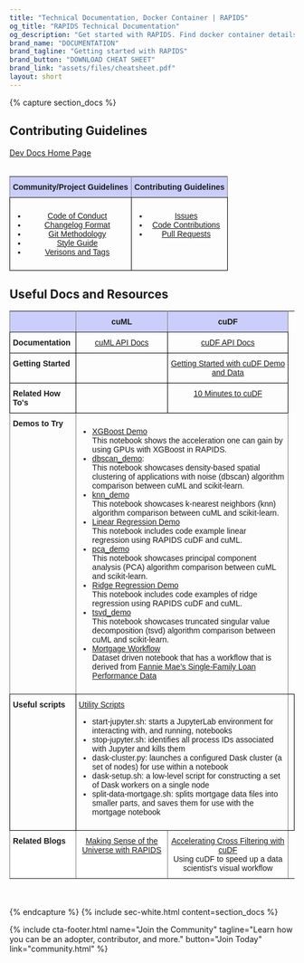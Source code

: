 ```yaml
---
title: "Technical Documentation, Docker Container | RAPIDS"
og_title: "RAPIDS Technical Documentation"
og_description: "Get started with RAPIDS. Find docker container details, download and installation details, and more."
brand_name: "DOCUMENTATION"
brand_tagline: "Getting started with RAPIDS"
brand_button: "DOWNLOAD CHEAT SHEET"
brand_link: "assets/files/cheatsheet.pdf"
layout: short
---
```

{% capture section_docs %}
## Contributing Guidelines

<style type="text/css">
.tg  {border-collapse:collapse;border-spacing:0;}
.tg td{font-family:Arial, sans-serif;font-size:14px;padding:10px 5px;border-style:solid;border-width:1px;overflow:hidden;word-break:normal;border-color:black;}
.tg th{font-family:Arial, sans-serif;font-size:14px;font-weight:normal;padding:10px 5px;border-style:solid;border-width:1px;overflow:hidden;word-break:normal;border-color:black;}
.tg .tg-5ztr{font-weight:bold;background-color:#cbcefb;border-color:inherit;text-align:center;vertical-align:top}
.tg .tg-c4ww{background-color:#cbcefb;border-color:inherit;text-align:center;vertical-align:top}
.tg .tg-baqh{text-align:center;vertical-align:top}
.tg .tg-c3ow{border-color:inherit;text-align:center;vertical-align:top}
.tg .tg-zv36{font-weight:bold;background-color:#ffffff;border-color:inherit;text-align:left;vertical-align:top}
.tg .tg-fymr{font-weight:bold;border-color:inherit;text-align:left;vertical-align:top}
.tg .tg-7btt{font-weight:bold;border-color:inherit;text-align:center;vertical-align:top}
.tg .tg-0lax{text-align:left;vertical-align:top}
.tg .tg-0pky{border-color:inherit;text-align:left;vertical-align:top}
.tg .tg-3xi5{background-color:#ffffff;border-color:inherit;text-align:center;vertical-align:top}
</style>
[Dev Docs Home Page](https://rapidsai.github.io/devdocs/)<br><br>

<table class="tg">
  <tr>
    <th class="tg-5ztr">Community/Project Guidelines</th>
    <th class="tg-5ztr">Contributing Guidelines</th>
  </tr>
  <tr>
    <td class="tg-baqh">
      <ul>
        <li><a href="https://rapidsai.github.io/devdocs/docs/resources/conduct/">Code of Conduct</a><br></li>
        <li><a href="https://rapidsai.github.io/devdocs/docs/resources/changelog/">Changelog Format</a><br></li>
        <li><a href="https://rapidsai.github.io/devdocs/docs/resources/git/">Git Methodology</a><br></li>
        <li><a href="https://rapidsai.github.io/devdocs/docs/resources/style/">Style Guide</a><br></li>
        <li><a href="https://rapidsai.github.io/devdocs/docs/resources/versions/">Verisons and Tags</a></li>
      </ul>
    </td>
    <td class="tg-baqh">
      <ul>
        <li><a href="https://rapidsai.github.io/devdocs/docs/contributing/issues/">Issues</a><br></li>
        <li><a href="https://rapidsai.github.io/devdocs/docs/contributing/code/">Code Contributions</a><br></li>
        <li><a href="https://rapidsai.github.io/devdocs/docs/contributing/prs/">Pull Requests</a><br></li>
      </ul>
    </td>
  </tr>
</table>

## Useful Docs and Resources
<table class="tg">
  <tr>
    <th class="tg-5ztr"></th>
    <th class="tg-5ztr">cuML</th>
    <th class="tg-5ztr">cuDF</th>
  </tr>
  <tr>
    <td class="tg-0lax"><span style="font-weight:bold">Documentation</span></td>
    <td class="tg-baqh"><a href="https://rapidsai.github.io/projects/cuml/en/latest/api.html">cuML API Docs</a></td>
    <td class="tg-baqh"><a href="https://rapidsai.github.io/projects/cudf/en/latest/api.html">cuDF API Docs</a></td>
  </tr>
  <tr>
    <td class="tg-0lax"><span style="font-weight:bold">Getting Started</span></td>
    <td class="tg-0lax"></td>
    <td class="tg-baqh"><a href="https://github.com/rapidsai/notebooks/tree/master/samples">Getting Started with cuDF Demo and Data</a></td>
  </tr>
  <tr>
    <td class="tg-0lax"><span style="font-weight:700">Related How To's</span></td>
    <td class="tg-0lax"></td>
    <td class="tg-baqh"><a href="https://rapidsai.github.io/projects/cudf/en/latest/10min.html">10 Minutes to cuDF</a></td>
  </tr>
  <tr>
    <td class="tg-fymr">Demos to Try</td>
    <td colspan="2" class="tg-0pky">
      <ul>
        <li><a href="https://github.com/rapidsai/notebooks/blob/0a3ec4feb5778ecc33db39b89ea918df9871cdb2/cuml/XGBoost_Demo.ipynb">XGBoost Demo</a><br>
          This notebook shows the acceleration one can gain by using GPUs with XGBoost in RAPIDS.<br></li>
        <li><a href="https://github.com/rapidsai/notebooks/blob/master/cuml/dbscan_demo.ipynb">dbscan_demo</a>: <br>
          This notebook showcases density-based spatial clustering of applications with noise (dbscan) algorithm comparison between cuML and scikit-learn.<br></li>
        <li><a href="https://github.com/rapidsai/notebooks/blob/master/cuml/knn_demo.ipynb">knn_demo</a><br>
          This notebook showcases k-nearest neighbors (knn) algorithm comparison between cuML and scikit-learn.<br></li>
        <li><a href="https://github.com/rapidsai/notebooks/blob/master/cuml/linear_regression_demo.ipynb">Linear Regression Demo</a><br>
          This notebook includes code example linear regression using RAPIDS cuDF and cuML.<br></li>
        <li><a href="https://github.com/rapidsai/notebooks/blob/master/cuml/pca_demo.ipynb">pca_demo</a><br>
          This notebook showcases principal component analysis (PCA) algorithm comparison between cuML and scikit-learn.<br></li>
        <li><a href="https://github.com/rapidsai/notebooks/blob/master/cuml/ridge.ipynb">Ridge Regression Demo</a> <br>
          This notebook includes code examples of ridge regression using RAPIDS cuDF and cuML.<br></li>
        <li><a href="https://github.com/rapidsai/notebooks/blob/master/cuml/tsvd_demo.ipynb">tsvd_demo</a><br>
          This notebook showcases truncated singular value decomposition (tsvd) algorithm comparison between cuML and scikit-learn.<br></li>
        <li><a href="https://github.com/rapidsai/notebooks/blob/master/mortgage/E2E.ipynb">Mortgage Workflow</a><br>
          Dataset driven notebook that has a workflow that is derived from <a href="http://www.fanniemae.com/portal/funding-the-market/data/loan-performance-data.html">Fannie Mae’s Single-Family Loan Performance Data</a><br></li>
        </ul>
      </td>
  </tr>
  <tr>
    <td class="tg-0lax"><span style="font-weight:bold">Useful scripts</span></td>
    <td colspan="2" class="tg-0pky">
      <a href="https://github.com/rapidsai/notebooks/tree/master/utils">Utility Scripts</a><br>
      <ul>
        <li>start-jupyter.sh: starts a JupyterLab environment for interacting with, and running, notebooks<br></li>
        <li>stop-jupyter.sh: identifies all process IDs associated with Jupyter and kills them<br></li>
        <li>dask-cluster.py: launches a configured Dask cluster (a set of nodes) for use within a notebook<br></li>
        <li>dask-setup.sh: a low-level script for constructing a set of Dask workers on a single node<br></li>
        <li>split-data-mortgage.sh: splits mortgage data files into smaller parts, and saves them for use with the mortgage notebook</li>
      </ul>
    </td>
    <td class="tg-0lax"></td>
  </tr>
  <tr>
    <td class="tg-zv36">Related Blogs</td>
    <td class="tg-3xi5"><a href="https://medium.com/rapids-ai/make-sense-of-the-universe-with-rapids-ai-d105b0e5ec95">Making Sense of the Universe with RAPIDS</a></td>
    <td class="tg-3xi5"><a href="https://medium.com/rapids-ai/accelerating-cross-filtering-with-cudf-3b4c29c89292">Accelerating Cross Filtering with cuDF</a><br>Using cuDF to speed up a data scientist's visual workflow</td>
  </tr>
</table>
<br>
<br>
{% endcapture %}
{% include sec-white.html content=section_docs %}

{% include cta-footer.html 
name="Join the Community" 
tagline="Learn how you can be an adopter, contributor, and more."
button="Join Today"
link="community.html"
%}
